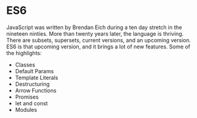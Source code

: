 # ES6

JavaScript was written by Brendan Eich during a ten day stretch in the nineteen ninties. More than twenty years later, the language is thriving. There are subsets, supersets, current versions, and an upcoming version. ES6 is that upcoming version, and it brings a lot of new features.
Some of the highlights:

- Classes
- Default Params
- Template Literals
- Destructuring
- Arrow Functions
- Promises
- let and const
- Modules
